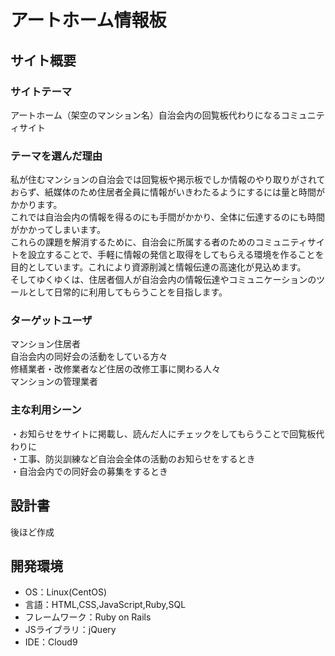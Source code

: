 # アートホーム情報板

## サイト概要
### サイトテーマ
アートホーム（架空のマンション名）自治会内の回覧板代わりになるコミュニティサイト

### テーマを選んだ理由
私が住むマンションの自治会では回覧板や掲示板でしか情報のやり取りがされておらず、紙媒体のため住居者全員に情報がいきわたるようにするには量と時間がかかります。<br>
これでは自治会内の情報を得るのにも手間がかかり、全体に伝達するのにも時間がかかってしまいます。<br>
これらの課題を解消するために、自治会に所属する者のためのコミュニティサイトを設立することで、手軽に情報の発信と取得をしてもらえる環境を作ることを目的としています。これにより資源削減と情報伝達の高速化が見込めます。<br>
そしてゆくゆくは、住居者個人が自治会内の情報伝達やコミュニケーションのツールとして日常的に利用してもらうことを目指します。

### ターゲットユーザ
マンション住居者<br>
自治会内の同好会の活動をしている方々<br>
修繕業者・改修業者など住居の改修工事に関わる人々<br>
マンションの管理業者<br>


### 主な利用シーン
・お知らせをサイトに掲載し、読んだ人にチェックをしてもらうことで回覧板代わりに<br>
・工事、防災訓練など自治会全体の活動のお知らせをするとき<br>
・自治会内での同好会の募集をするとき<br>

## 設計書
後ほど作成

## 開発環境
- OS：Linux(CentOS)
- 言語：HTML,CSS,JavaScript,Ruby,SQL
- フレームワーク：Ruby on Rails
- JSライブラリ：jQuery
- IDE：Cloud9